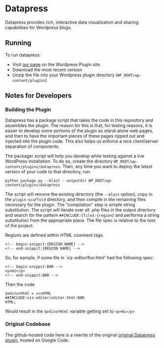 Datapress
=========

Datapress provides rich, interactive data visualization and sharing capabilities for Wordpress blogs.

Running
-------

To run datapress:

   * Visit [our page](https://wordpress.org/extend/plugins/datapress/) on the Wordpress Plugin site
   * Download the most recent version
   * Unzip the file into your Wordpress plugin directory (`WP_ROOT/wp-content/plugins`)

Notes for Developers
--------------------

### Building the Plugin

Datapress has a package script that takes the code in this repository and assembles the plugin. The reason for this is that, for testing reasons, it is easier to develop some portions of the plugin as stand-alone web pages, and then to have the important pieces of these pages ripped out and injected into the plugin code. This also helps us enforce a nice client/server separation of components.

The packager script will help you develop while testing against a live WordPress installation. To do so, create the directory `WP_ROOT/wp-content/plugins/datapress`. Then, any time you want to deploy the latest version of your code to that directory, run:

    python package.py --blast --outputdir WP_ROOT/wp-content/plugins/datapress

The script will remove the existing directory (the `--blast` option), copy in the `plugin-scaffold` directory, and then compile in the remaining files necessary for the plugin. The "compilation" step is simple string substitution. The script will iterate over all .php files in the output directory and search for the pattern `##INCLUDE:{file}:{region}` and performa a string substitution from the appropriate place. The file spec is relative to the root of the project.

Regions are defined within HTML comment tags.
    
    <!-- begin-snippit:{REGION NAME} -->
    <!-- end-snippit:{REGION NAME} -->

So, for eample, if some file in `viz-editor/foo.html' had the following spec:

    <!-- begin-snippit:BAR -->
    <p>Hi</p>
    <!-- end-snippit:BAR -->

Then the code
    
    $editorHtml = <<<HTML
    ##INCLUDE:viz-editor/editor.html:BAR
    HTML;

Would result in the `$editorHtml` variable getting set to `<p>Hi</p>`
### Original Codebase

The github-hosted code here is a rewrite of the original [original Datapress plugin](http://code.google.com/p/datapress), hosted on Google Code.
